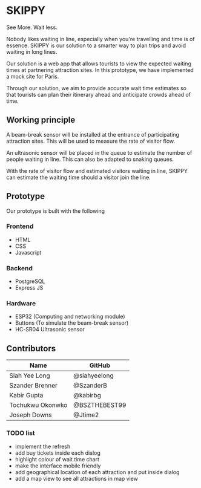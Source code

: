 # SKIPPY

See More. Wait less.

Nobody likes waiting in line, especially when you're travelling and time is of essence. SKIPPY is our solution to a smarter way to plan trips and avoid waiting in long lines. 

Our solution is a web app that allows tourists to view the expected waiting times at partnering attraction sites. In this prototype, we have implemented a mock site for Paris. 

Through our solution, we aim to provide accurate wait time estimates so that tourists can plan their itinerary ahead and anticipate crowds ahead of time.

## Working principle
A beam-break sensor will be installed at the entrance of participating attraction sites. This will be used to measure the rate of visitor flow.

An ultrasonic sensor will be placed in the queue to estimate the number of people waiting in line. This can also be adapted to snaking queues.

With the rate of visitor flow and estimated visitors waiting in line, SKIPPY can estimate the waiting time should a visitor join the line.

## Prototype
Our prototype is built with the following

### Frontend
- HTML
- CSS
- Javascript

### Backend
- PostgreSQL
- Express JS

### Hardware
- ESP32 (Computing and networking module)
- Buttons (To simulate the beam-break sensor)
- HC-SR04 Ultrasonic sensor 

## Contributors

| Name          | GitHub       |
|--------------|---------------|
| Siah Yee Long      | @siahyeelong       |
| Szander Brenner     | @SzanderB      |
| Kabir Gupta   | @kabirbg    |
| Tochukwu Okonwko | @BSZTHEBEST99  |
| Joseph Downs  | @Jtime2   |

### TODO list
- implement the refresh
- add buy tickets inside each dialog
- highlight colour of wait time chart
- make the interface mobile friendly
- add geographical location of each attraction and put inside dialog
- add a map view to see all attractions in map view